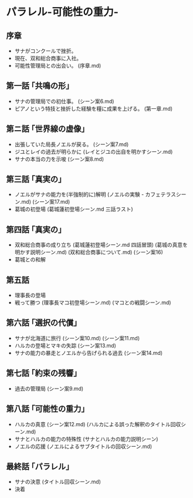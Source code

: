 # パラレル-可能性の重力-
## 序章
- サナがコンクールで挫折。
- 現在、双和総合商事に入社。
- 可能性管理局との出会い。
  (序章.md)
## 第一話 ｢共鳴の形｣
- サナの管理局での初仕事。
  (シーン案6.md)
- ピアノという特技と挫折した経験を糧に成果を上げる。
  (第一章.md)

## 第ニ話 ｢世界線の虚像｣
- 出張していた局長ノエルが戻る。
  (シーン案7.md)
- ジユとレイの過去が明らかに
  (レイとジユの出自を明かすシーン.md)
- サナの本当の力を示唆
  (シーン案8.md)

## 第三話 ｢真実の｣
- ノエルがサナの能力を(半強制的に)解明
  (ノエルの実験 - カフェテラスシーン.md)
  (シーン案17.md)
- 葛城の初登場
  (葛城蓮初登場シーン.md 三話ラスト)

## 第四話 ｢真実の｣
- 双和総合商事の成り立ち
  (葛城蓮初登場シーン.md 四話冒頭)
  (葛城の真意を明かす説明シーン.md)
  (双和総合商事について.md)
  (シーン案16)
- 葛城との和解

## 第五話
- 理事長の登場
- 戦って勝つ
  (理事長マコ初登場シーン.md)
  (マコとの戦闘シーン.md)

## 第六話 ｢選択の代償｣
- サナが北海道に旅行
  (シーン案10.md)
  (シーン案11.md)
- ハルカの登場とマキの失踪
  (シーン案13.md)
- サナの能力の暴走とノエルから告げられる過去
  (シーン案14.md)

## 第七話 ｢約束の残響｣
- 過去の管理局
  (シーン案9.md)

## 第八話 ｢可能性の重力｣
- ハルカの真意
  (シーン案12.md)
  (ハルカによる誤った解釈のタイトル回収シーン.md)
- サナとハルカの能力の特殊性
  (サナとハルカの能力説明シーン)
- ノエルの応援
  (ノエルによるサブタイトルの回収シーン.md)

## 最終話 ｢パラレル｣
- サナの決意
  (タイトル回収シーン.md)
- 決着

